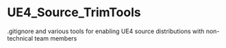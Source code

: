 # UE4_Source_TrimTools
.gitignore and various tools for enabling UE4 source distributions with non-technical team members

